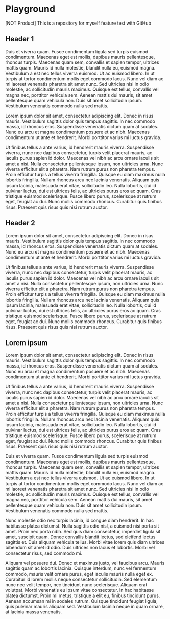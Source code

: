 # Playground
[NOT Product] This is a repository for myself feature test with GitHub


## <a id="fine-header-1"></a>Header 1

Duis et viverra quam. Fusce condimentum ligula sed turpis euismod condimentum. Maecenas eget est mollis, dapibus mauris pellentesque, rhoncus turpis. Maecenas quam sem, convallis et sapien tempor, ultrices mattis quam. Mauris id nulla molestie, blandit nulla eu, euismod magna. Vestibulum a est nec tellus viverra euismod. Ut ac euismod libero. In ut turpis at tortor condimentum mollis eget commodo lacus. Nunc vel diam ac mi laoreet venenatis pharetra sit amet nunc. Sed ultricies nisi in odio molestie, ac sollicitudin mauris maximus. Quisque est tellus, convallis vel magna nec, porttitor vehicula sem. Aenean mattis dui mauris, sit amet pellentesque quam vehicula non. Duis sit amet sollicitudin ipsum. Vestibulum venenatis commodo nulla sed mattis.

Lorem ipsum dolor sit amet, consectetur adipiscing elit. Donec in risus mauris. Vestibulum sagittis dolor quis tempus sagittis. In nec commodo massa, id rhoncus eros. Suspendisse venenatis dictum quam at sodales. Nunc eu arcu et magna condimentum posuere et ac nibh. Maecenas condimentum ut ante et hendrerit. Morbi porttitor varius mi luctus gravida.

Ut finibus tellus a ante varius, id hendrerit mauris viverra. Suspendisse viverra, nunc nec dapibus consectetur, turpis velit placerat mauris, ac iaculis purus sapien id dolor. Maecenas vel nibh ac arcu ornare iaculis sit amet a nisi. Nulla consectetur pellentesque ipsum, non ultricies urna. Nunc viverra efficitur elit a pharetra. Nam rutrum purus non pharetra tempus. Proin efficitur turpis a tellus viverra fringilla. Quisque eu diam maximus nulla lobortis fringilla. Nullam rhoncus arcu nec lacinia venenatis. Aliquam quis ipsum lacinia, malesuada erat vitae, sollicitudin leo. Nulla lobortis, dui id pulvinar luctus, dui est ultrices felis, ac ultricies purus eros ac quam. Cras tristique euismod scelerisque. Fusce libero purus, scelerisque at rutrum eget, feugiat ac dui. Nunc mollis commodo rhoncus. Curabitur quis finibus risus. Praesent quis risus quis nisi rutrum auctor.


## <a id="fine-header-2"></a>Header 2

Lorem ipsum dolor sit amet, consectetur adipiscing elit. Donec in risus mauris. Vestibulum sagittis dolor quis tempus sagittis. In nec commodo massa, id rhoncus eros. Suspendisse venenatis dictum quam at sodales. Nunc eu arcu et magna condimentum posuere et ac nibh. Maecenas condimentum ut ante et hendrerit. Morbi porttitor varius mi luctus gravida.

Ut finibus tellus a ante varius, id hendrerit mauris viverra. Suspendisse viverra, nunc nec dapibus consectetur, turpis velit placerat mauris, ac iaculis purus sapien id dolor. Maecenas vel nibh ac arcu ornare iaculis sit amet a nisi. Nulla consectetur pellentesque ipsum, non ultricies urna. Nunc viverra efficitur elit a pharetra. Nam rutrum purus non pharetra tempus. Proin efficitur turpis a tellus viverra fringilla. Quisque eu diam maximus nulla lobortis fringilla. Nullam rhoncus arcu nec lacinia venenatis. Aliquam quis ipsum lacinia, malesuada erat vitae, sollicitudin leo. Nulla lobortis, dui id pulvinar luctus, dui est ultrices felis, ac ultricies purus eros ac quam. Cras tristique euismod scelerisque. Fusce libero purus, scelerisque at rutrum eget, feugiat ac dui. Nunc mollis commodo rhoncus. Curabitur quis finibus risus. Praesent quis risus quis nisi rutrum auctor.

## <a id="fine-lorem-ipsum"></a>Lorem ipsum

Lorem ipsum dolor sit amet, consectetur adipiscing elit. Donec in risus mauris. Vestibulum sagittis dolor quis tempus sagittis. In nec commodo massa, id rhoncus eros. Suspendisse venenatis dictum quam at sodales. Nunc eu arcu et magna condimentum posuere et ac nibh. Maecenas condimentum ut ante et hendrerit. Morbi porttitor varius mi luctus gravida.

Ut finibus tellus a ante varius, id hendrerit mauris viverra. Suspendisse viverra, nunc nec dapibus consectetur, turpis velit placerat mauris, ac iaculis purus sapien id dolor. Maecenas vel nibh ac arcu ornare iaculis sit amet a nisi. Nulla consectetur pellentesque ipsum, non ultricies urna. Nunc viverra efficitur elit a pharetra. Nam rutrum purus non pharetra tempus. Proin efficitur turpis a tellus viverra fringilla. Quisque eu diam maximus nulla lobortis fringilla. Nullam rhoncus arcu nec lacinia venenatis. Aliquam quis ipsum lacinia, malesuada erat vitae, sollicitudin leo. Nulla lobortis, dui id pulvinar luctus, dui est ultrices felis, ac ultricies purus eros ac quam. Cras tristique euismod scelerisque. Fusce libero purus, scelerisque at rutrum eget, feugiat ac dui. Nunc mollis commodo rhoncus. Curabitur quis finibus risus. Praesent quis risus quis nisi rutrum auctor.

Duis et viverra quam. Fusce condimentum ligula sed turpis euismod condimentum. Maecenas eget est mollis, dapibus mauris pellentesque, rhoncus turpis. Maecenas quam sem, convallis et sapien tempor, ultrices mattis quam. Mauris id nulla molestie, blandit nulla eu, euismod magna. Vestibulum a est nec tellus viverra euismod. Ut ac euismod libero. In ut turpis at tortor condimentum mollis eget commodo lacus. Nunc vel diam ac mi laoreet venenatis pharetra sit amet nunc. Sed ultricies nisi in odio molestie, ac sollicitudin mauris maximus. Quisque est tellus, convallis vel magna nec, porttitor vehicula sem. Aenean mattis dui mauris, sit amet pellentesque quam vehicula non. Duis sit amet sollicitudin ipsum. Vestibulum venenatis commodo nulla sed mattis.

Nunc molestie odio nec turpis lacinia, id congue diam hendrerit. In hac habitasse platea dictumst. Nulla sagittis odio nisl, a euismod nisi porta sit amet. Proin nec porta nibh. Sed quis diam consectetur, imperdiet ligula sit amet, suscipit quam. Donec convallis blandit lectus, sed eleifend lectus sagittis et. Duis aliquam vehicula tellus. Morbi vitae lorem quis diam ultrices bibendum sit amet id odio. Duis ultrices non lacus et lobortis. Morbi vel consectetur risus, sed commodo mi.

Aliquam vel posuere dui. Donec et maximus justo, vel faucibus arcu. Mauris sagittis quam ac lobortis lacinia. Quisque interdum, nunc vel fermentum commodo, mauris velit ornare purus, eget iaculis mauris nulla eget ex. Curabitur id lorem mollis neque consectetur sollicitudin. Sed elementum nunc nec velit tempor, nec tincidunt nunc scelerisque. Aliquam erat volutpat. Morbi venenatis eu ipsum vitae consectetur. In hac habitasse platea dictumst. Proin mi metus, tristique a elit eu, finibus tincidunt purus. Aenean accumsan mi in sodales rutrum. Quisque tincidunt feugiat ligula, quis pulvinar mauris aliquam sed. Vestibulum lacinia neque in quam ornare, at lacinia massa venenatis.

